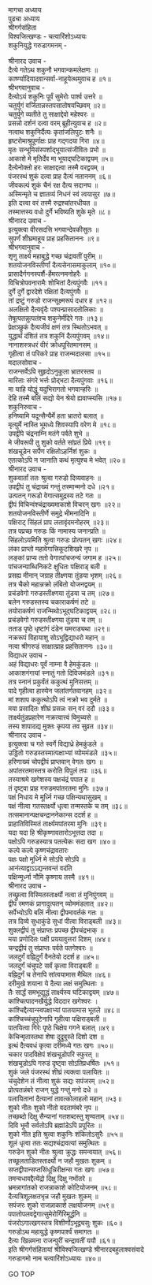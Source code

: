 मागचा अध्याय  
पुढचा अध्याय  
श्रीगर्गसंहिता  
विश्वजित्खण्डः - चत्वारिंशोऽध्यायः  
शकुनियुद्धे गरुडागमनम् -  
  
श्रीनारद उवाच -  
दैत्ये गतेऽथ शकुनौ भगवान्कमलेक्षणः ॥  
कार्ष्ण्यादियादवान्सर्वा-नाहूयेत्थमुवाच ह ॥१॥  
श्रीभगवानुवाच -  
दैत्योऽयं शकुनिः पूर्वं सुमेरोः पार्श्व उत्तरे ॥  
चतुर्युगं वर्जितान्नस्तपसातोषयच्छिवम् ॥२॥  
चतुर्युगे व्यतीते तु साक्षाद्देवो महेश्वरः ॥  
प्रसन्नो दर्शनं दत्वा वरम् ब्रूहीत्युवाच ह ॥२॥  
नत्वाथ शकुनिर्दैत्यः कृतांजलिपुटः शनैः ॥  
हृष्टरोमाश्रुपूर्णाक्षः प्राह गद्‌गदया गिरा ॥४॥  
मृतः सन्भूमिसंस्पर्शाद्भूयात्संजीवितः प्रभो ॥  
आकाशे मे मृतिर्देव मा भूयाद्‌घटिकाद्वयम् ॥५॥  
दैत्येनोक्तो हरः साक्षाद्दत्वा तस्मै वरद्वयम् ॥  
पंजरस्थं शुकं दत्वा प्राह दैत्यं नताननम् ॥६॥  
जीवकल्पं शुकं चैनं रक्ष दैत्य सदानघ ॥  
अस्मिन्मृते च ज्ञातव्यं निधनं स्वं त्वयासुर ॥७॥  
इति दत्त्वा वरं तस्मै रुद्रश्चांतरधीयत ॥  
तस्मात्तस्य वधो दुर्गे भविष्यति शुके मृते ॥८॥  
श्रीनारद उवाच -  
इत्युक्त्वा वीरसदसि भगवान्देवकीसुतः ॥  
सुपर्णं शीघ्रमाहूय प्राह प्रहसिताननः ॥९॥  
श्रीभगवानुवाच -  
शृणु तार्क्ष्य महाबुद्धे गच्छ चंद्रावतीं पुरीम् ॥  
शतयोजनविस्तीर्णां दैत्यसेनासमाकुलाम् ॥१०॥  
प्रासादैर्गगनस्पर्शै-र्हेमरत्नमनोहरैः ॥  
विचित्रोपवनारामैः शोभितां दैत्यपुंगवैः ॥११॥  
दुर्गे दुर्गे द्वारदेशे रक्षितां दैत्यपुंगवैः ॥  
तां द्रष्टुं गरुडो राजन्सूक्ष्मरूपं दधार ह ॥१२॥  
अलक्षितो दैत्यवृंदैः पश्यन्प्रासादतोलिकाः ॥  
तेषूत्पतन्नुत्पतंश्च शकुनेर्मंदिरे गतः ॥१३॥  
प्रेक्षञ्छुकं दैत्यजीवं क्षणं तत्र स्थितोऽभवत् ॥  
युद्धार्थं दंशितं तत्र शकुनिं दैत्यपुंगवम् ॥१४॥  
नानाशस्त्रधरं वीरं क्रोधपूरितमानसम् ॥  
गृहीत्वा तं परिकरे प्राह राजन्मदालसा ॥१५॥  
मदालसोवाच -  
राजन्सर्वेऽपि सुहृदोऽनुकूला भ्रातरस्तव ॥  
मारिताः संगरे भर्त्तः प्रोद्‌भटा दैत्यपुंगवाः ॥१६॥  
मा याहि योद्धुं यदुभिरागतो भगवान्हरिः ॥  
देहि तस्मै बलिं सद्यो येन श्रेयो ह्यवाप्स्यसि ॥१७॥  
शकुनिरुवाच -  
हनिष्यामि यदून्सैन्यैर्मे हता भ्रातरो बलात् ॥  
मृत्युर्मे नास्ति भूमध्ये शिवस्यापि वरेण मे ॥१८॥  
उपद्वीपे चंद्रनाम्नि मतंगे पर्वते शुभे ॥  
मे जीवरूपी तु शुको वर्तते सांप्रतं प्रिये ॥१९॥  
शंखचूडेन सर्पेण रक्षितोऽहर्निशं शुकः ॥  
एतत्कोऽपि न जानाति कथं मृत्युश्च मे भवेत् ॥२०॥  
श्रीनारद उवाच -  
शुकवार्तां ततः श्रुत्वा गरुडो दिव्यवाहनः ॥  
उपद्वीपं तु चंद्राख्यं गन्तुं तस्मान्मनो दधे ॥२१॥  
उत्पतन् गरूडो वेगात्समुद्रस्य तटे गतः ॥  
द्वीपं विचिन्वंश्चंद्राख्यमाकाशे विचरन् खगः ॥२२॥  
शतयोजनविस्तीर्णे समुद्रे भीमनादिनि ॥  
पक्षिराट् सिंहलं प्राप लतावृंदमनोहरम् ॥२३॥  
तत्र पप्रच्छ गरुडः किं नामास्य जनान्प्रति ॥  
सिंहलोऽयमिति श्रुत्वा गरुडः प्रोत्पतन् खगः ॥२४॥  
लंका प्राप्तो महावेगात्त्रिकूटशिखरे नृप ॥  
लङ्कां प्राप्य ततो वेगात्पांचजन्यं जगाम ह ॥२५॥  
पांचजन्याब्धिनिकटे क्षुधितः पक्षिराड् बली ॥  
प्रसह्य मीनान् जग्राह तीक्ष्णया तुंडया भृशम् ॥२६॥  
तत्र चैको महान्नक्रो लंबितो योजनद्वयम् ॥  
प्रचंडवेगो गरुडस्तीक्ष्णया तुंडया च तम् ॥२७॥  
बलेन गरुडस्तस्य चकाराकर्षणं तटे ॥  
तयोराकर्षणं राजन्मिथोऽभूद्‌घटिकाद्वयम् ॥२८॥  
प्रचंडवेगो गरुडस्तीक्ष्णया तुंडया च तम् ॥  
तताड पृष्ठे धृष्टांगं दंडेन यमराड्यथा ॥२९॥  
नक्ररूपं विहायाशु सोऽभूद्विद्याधरो महान् ॥  
नत्वा श्रीगरुडं साक्षात्प्राह प्रहसिताननः ॥३०॥  
विद्याधर उवाच -  
अहं विद्याधरः पूर्वं नाम्ना वै हेमकुंडलः ॥  
आकाशगंगायां स्नातुं गतो दिविजमंडले ॥३१॥  
तत्र स्नानं प्रकुर्वंतं ककुत्थं मुनिसत्तम् ॥  
पादे गृहीत्वा हास्येन जलांतर्गतवानहम् ॥३२॥  
मां शशाप ककुत्थोऽपि त्वं नक्रो भव दुर्मते ॥  
मया प्रसादितः शीघ्रं प्रसन्नः सन् वरं ददौ ॥३३॥  
तार्क्ष्यतुंडप्रहारेण नक्रत्वात्त्वं विमुच्यसे ॥  
तस्य शापादद्य मुक्तः कृपया तव सुव्रत ॥३४॥  
श्रीनारद उवाच -  
इत्युक्त्वा च गते स्वर्गे विद्याध्रे हेमकुंडले ॥  
उड्डितो गरुडस्तस्मात्पक्षाभ्यां व्योममंडले ॥३५॥  
हरिणाख्यं चोपद्वीपं प्राप्तवान् वेगतः खगः ॥  
अपांतरतमास्तत्र करोति विपुलं तपः ॥३६॥  
तस्याश्रमे खगेशस्य पक्षचंद्रं पपात ह ॥  
तं दृष्ट्वा प्राह गरुडमपांतरतमा मुनिः ॥३७॥  
पक्षं निधाय मे मूर्ध्नि गच्छ पक्षिन्यथासुखम् ॥  
पक्षं नीत्वा गतस्तर्क्ष्यो धृत्वा तन्मस्तके च तम् ॥३८॥  
तत्समानान्पक्षचन्द्राननेकान्स ददर्श ह ॥  
प्राहातिविस्मितं तार्क्ष्यमपांतरमा मुनिः ॥३९॥  
यदा यदा हि श्रीकृष्णावतारोऽभूत्तदा तदा ॥  
पक्षोऽपि गरुडस्यात्र पतत्येकः सदा खग ॥४०॥  
कल्पे कल्पे कृष्णचंद्रावतारः  
     पक्षः पक्षो मूर्ध्नि मे सोऽपि सोऽपि ॥  
आनंत्याद्वाऽऽद्यन्तवन्तं वदंति  
     पक्षिन्मूर्ध्ना नौमि कृष्णाय तस्मै ॥४१॥  
श्रीनारद उवाच -  
तच्छ्रुत्वा विस्मितस्तार्क्ष्यो नत्वा तं मुनिपुंगवम् ॥  
द्वीपं रमणकं प्रागादुत्पतन् व्योममंडलात् ॥४२॥  
सर्पेभ्योऽपि बलिं नीत्वा द्वीपमावर्तकं गतः ॥  
तत्र दिव्ये सुधाकुंडे सुधां पीत्वा विराड्बली ॥४३॥  
शुक्लद्वीपं तु संप्राप्तः प्रपच्छ द्वीपचंद्रभाक् ॥  
मया प्रणोदितः पक्षी प्रययावुत्तरां दिशम् ॥४४॥  
चन्द्रद्वीपं तु संप्राप्तः पर्वते पतगेश्वरः ॥  
जलदुर्गं वह्निदुर्गं वैनतेयो ददर्श ह ॥४५॥  
जलदुर्गं चंचुपटे सर्वं कृत्वा विराड्बली ॥  
वह्निदुर्गं च तेनापि सांत्वयामास मैथिल ॥४६॥  
दरीमुखे शयाना ये दैत्या लक्षं समुत्थिताः ॥  
तैः सार्द्धं समभूद्युद्धं तार्क्ष्यस्य घटिकाद्वयम् ॥४७॥  
कांश्चित्पादनखैर्युद्धे विददार खगेश्वरः ।  
कांश्चिद्दैत्यान्स्वपक्षाभ्यां पातयामास भूतले ॥४८॥  
कांश्चिच्चंचुपुटेनापि गृहीत्वा पक्षिराड्बली ॥  
पातयित्वा गिरेः पृष्ठे चिक्षेप गगने बलात् ॥४९॥  
केचिन्मृतास्तथा शेषा दुद्रुवुस्ते दिशो दश ॥  
इत्थं दैत्यवधं कृत्वा दरीमध्ये गतः खगः ॥५०॥  
चकार पादविक्षेपं शंखचूडोपरि स्फुरत् ॥  
शंखचूडोऽपि गरुडं दृष्ट्वा सोऽतिप्रधर्षितः ॥५१॥  
शुकं जले पंजरस्थं शीघ्रं त्यक्त्वा पलायितः ॥  
चंचुदेशेन तं नीत्वा शुकं सद्यः सपंजरम् ॥५२॥  
प्रोत्पतन्नंबरे राजन् युद्धे गन्तुं मनो दधे ॥  
पलायितानां दैत्यानां तावत्कोलाहलो महान् ॥५३॥  
शुको नीतः शुको नीतो वदतामंबरे नृप ॥  
तच्छब्दो दिक्षु सैन्यानां गतशब्दस्तु शृण्वताम् ॥५४॥  
दिवि भूमौ सर्वतोऽपि ब्रह्मांडेऽपि प्रपूरितः ॥  
शुको नीत इति श्रुत्वा शकुनिः शंकितोऽसुरैः ॥५५॥  
शूलं धृत्वा ततः सद्यश्चंद्रावत्यां समुत्थितः ॥  
गरुडेन शुको नीतः श्रुत्वा क्रुद्धः समन्वयात् ॥५६॥  
तच्छूलताडितस्तार्क्ष्यो न जहौ मुखतः शुकम् ॥  
सप्तद्वीपान्सप्तसिंधून्निरीक्षन्स गतः खगः ॥५७॥  
तमन्वधावद्दैत्येंद्रो दिक्षु दिक्षु नभोंतरे ॥  
भ्रमन्नागांतको राजन्नाकाशे कोटियोजनम् ॥५८॥  
दैत्यत्रिशूलक्षतभृन्न जहौ मुखतः शुकम् ॥  
सपंजरः शुको राजन्नाकाशे लक्षयोजनम् ॥५९॥  
पपातोपलवद्वेगात्सुमेरोर्गिरिमूर्द्धनि ॥  
पंजरोऽगात्खगस्तत्र विशीर्णोऽभूद्व्यसुः शुकः ॥६०॥  
गरुडोऽथ महायुद्धे कृष्णपार्श्वं समागतः ॥  
दैत्यः खिन्नमना राजन्पुरीं चन्द्रावतीं ययौ ॥६१॥  
इति श्रीगर्गसंहितायां श्रीविश्वजित्खण्डे श्रीनारदबहुलाश्वसंवादे  
गरुडागमो नाम चत्वारिंशोऽध्यायः ॥४०॥  
  
GO TOP
